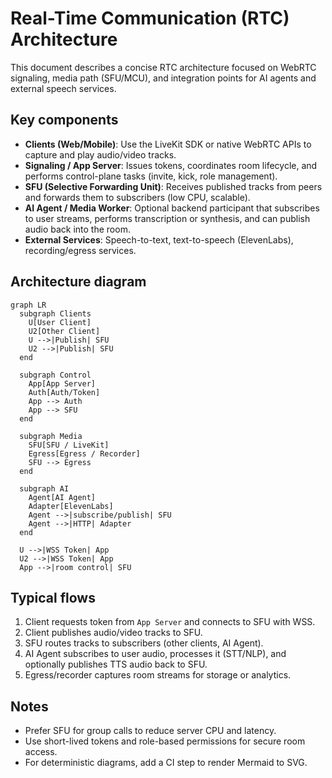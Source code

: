 # Real-Time Communication (RTC) Architecture

This document describes a concise RTC architecture focused on WebRTC signaling, media path (SFU/MCU), and integration points for AI agents and external speech services.

## Key components

- **Clients (Web/Mobile)**: Use the LiveKit SDK or native WebRTC APIs to capture and play audio/video tracks.
- **Signaling / App Server**: Issues tokens, coordinates room lifecycle, and performs control-plane tasks (invite, kick, role management).
- **SFU (Selective Forwarding Unit)**: Receives published tracks from peers and forwards them to subscribers (low CPU, scalable).
- **AI Agent / Media Worker**: Optional backend participant that subscribes to user streams, performs transcription or synthesis, and can publish audio back into the room.
- **External Services**: Speech-to-text, text-to-speech (ElevenLabs), recording/egress services.

## Architecture diagram

```mermaid
graph LR
  subgraph Clients
    U[User Client]
    U2[Other Client]
    U -->|Publish| SFU
    U2 -->|Publish| SFU
  end

  subgraph Control
    App[App Server]
    Auth[Auth/Token]
    App --> Auth
    App --> SFU
  end

  subgraph Media
    SFU[SFU / LiveKit]
    Egress[Egress / Recorder]
    SFU --> Egress
  end

  subgraph AI
    Agent[AI Agent]
    Adapter[ElevenLabs]
    Agent -->|subscribe/publish| SFU
    Agent -->|HTTP| Adapter
  end

  U -->|WSS Token| App
  U2 -->|WSS Token| App
  App -->|room control| SFU
```

## Typical flows

1. Client requests token from `App Server` and connects to SFU with WSS.
2. Client publishes audio/video tracks to SFU.
3. SFU routes tracks to subscribers (other clients, AI Agent).
4. AI Agent subscribes to user audio, processes it (STT/NLP), and optionally publishes TTS audio back to SFU.
5. Egress/recorder captures room streams for storage or analytics.

## Notes

- Prefer SFU for group calls to reduce server CPU and latency.
- Use short-lived tokens and role-based permissions for secure room access.
- For deterministic diagrams, add a CI step to render Mermaid to SVG.
